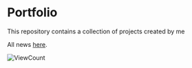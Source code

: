 # Portfolio

This repository contains a collection of projects created by me

All news [here](https://rockybalboa21.github.io/Portfolio-main/).

![ViewCount](https://img.shields.io/badge/dynamic/json?color=green&label=views&query=value&url=https%3A%2F%2Fapi.countapi.xyz%2Fhit%2FRockyBalboa21.Portfolio-main%2Fvisits)



